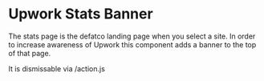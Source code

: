 # Upwork Stats Banner

The stats page is the defatco landing page when you select a site.  In order to increase awareness of Upwork this component adds a banner to the top of that page.

It is dismissable via /action.js